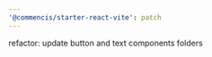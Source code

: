 ```yaml
---
'@commencis/starter-react-vite': patch
---
```


refactor: update button and text components folders
